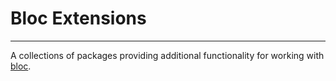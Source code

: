 # Bloc Extensions

---

A collections of packages providing additional functionality for working with [bloc](https://github.com/felangel/bloc).
